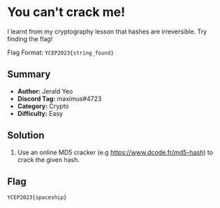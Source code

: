 # You can't crack me!
I learnt from my cryptography lesson that hashes are irreversible. Try finding the flag!

Flag Format: `YCEP2023{string_found}`

## Summary
+ **Author:** Jerald Yeo
+ **Discord Tag:** maximus#4723
+ **Category:** Crypto
+ **Difficulty:** Easy

## Solution
1. Use an online MD5 cracker (e.g https://www.dcode.fr/md5-hash) to crack the given hash.

## Flag
```
YCEP2023{spaceship}
```